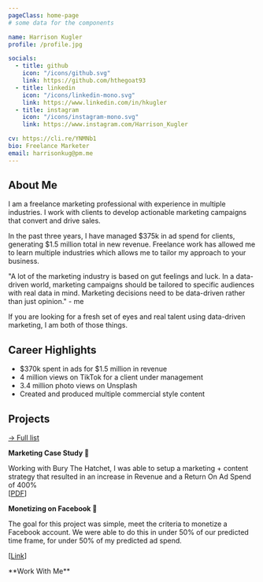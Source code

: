 ```yaml
---
pageClass: home-page
# some data for the components

name: Harrison Kugler
profile: /profile.jpg

socials:
  - title: github
    icon: "/icons/github.svg"
    link: https://github.com/hthegoat93
  - title: linkedin
    icon: "/icons/linkedin-mono.svg"
    link: https://www.linkedin.com/in/hkugler
  - title: instagram
    icon: "/icons/instagram-mono.svg"
    link: https://www.instagram.com/Harrison_Kugler

cv: https://cli.re/YNMNb1
bio: Freelance Marketer 
email: harrisonkug@pm.me
---
```


<ToggleDarkMode>

</ToggleDarkMode>

<ProfileSection :frontmatter="$page.frontmatter" />

## About Me

I am a freelance marketing professional with experience in multiple industries. I work with clients to develop actionable marketing campaigns that convert and drive sales.

In the past three years, I have managed $375k in ad spend for clients, generating $1.5 million total in new revenue.
Freelance work has allowed me to learn multiple industries which allows me to tailor my approach to your business.

"A lot of the marketing industry is based on gut feelings and luck. In a data-driven world, marketing campaigns should be tailored to specific audiences with real data in mind. Marketing decisions need to be data-driven rather than just opinion." - me

If you are looking for a fresh set of eyes and real talent using data-driven marketing, I am both of those things.


## Career Highlights

- $370k spent in ads for $1.5 million in revenue
- 4 million views on TikTok for a client under management
- 3.4 million photo views on Unsplash 
- Created and produced multiple commercial style content 



## Projects


[→ Full list](/projects/)

<ProjectCard image="/projects/done.png" hideBorder=true>

  **Marketing Case Study 🚀**

  
Working with Bury The Hatchet, I was able to setup a marketing + content strategy that resulted in an increase in Revenue and a Return On Ad Spend of 400%  
  [[PDF](https://cli.re/qAoenq)] 

</ProjectCard>

<ProjectCard image="/projects/3.png" hideBorder=true>

  **Monetizing on Facebook 💸**
  
The goal for this project was simple, meet the criteria to monetize a Facebook account. We were able to do this in under 50% of our predicted time frame, for under 50% of my predicted ad spend.

  [[Link](https://www.google.com)]

</ProjectCard>


<WorkWithMe>
**Work With Me**
</WorkWithMe>
  
<!-- Dark Mode  -->



<!-- Custom style for this page -->

<style lang="stylus">

.theme-container.home-page .page
  font-size 16px
  font-family "lucida grande", "lucida sans unicode", lucida, "Helvetica Neue", Helvetica, Arial, sans-serif;
  p
    margin 0 0 0.5rem
  p, ul, ol
    line-height normal
  a
    font-weight normal
  .theme-default-content:not(.custom) > h2
    margin-bottom 0.5rem
  .theme-default-content:not(.custom) > h2:first-child + p
    margin-top 0.5rem
  .theme-default-content:not(.custom) > h3
    padding-top 4rem

  /* Override */
  .md-card
    margin-top 0.5em
    .card-image
      padding 0.2rem
      img
        max-width 120px
        max-height 120px
    .card-content p
      -webkit-margin-after 0.2em

@media (max-width: 419px)
  .theme-container.home-page .page
    p, ul, ol
      line-height 1.5

    .md-card
      .card-image
        img 
          width 100%
          max-width 400px

</style>
